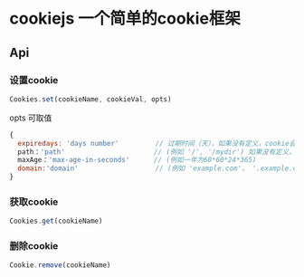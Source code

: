 cookiejs 一个简单的cookie框架
===========================

Api
---

### 设置cookie
```js
Cookies.set(cookieName, cookieVal, opts)
```
opts 可取值
```js
{
  expiredays: 'days number'         // 过期时间（天），如果没有定义，cookie会在对话结束时过期 
  path：'path'                      // (例如 '/', '/mydir') 如果没有定义，默认为当前文档位置的路径。
  maxAge：'max-age-in-seconds'      // (例如一年为60*60*24*365)
  domain:'domain'                   // (例如 'example.com'， '.example.com' (包括所有子域名))
}
```

### 获取cookie
```js
Cookies.get(cookieName)
```

### 删除cookie
```js
Cookie.remove(cookieName)
```
